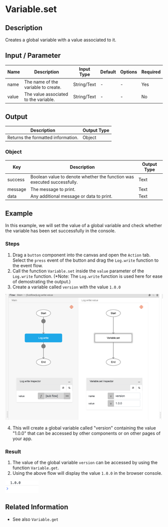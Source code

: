 # Variable.set

## Description

Creates a global variable with a value associated to it.

## Input / Parameter

| Name | Description | Input Type | Default | Options | Required |
| ------ | ------ | ------ | ------ | ------ | ------ |
| name | The name of the variable to create. | String/Text | - | - | Yes |
| value | The value associated to the variable. | String/Text | - | - | No |

## Output

| Description | Output Type |
| ------ | ------ |
| Returns the formatted information. | Object |

### Object

| Key | Description | Output Type |
| ------ | ------ | ------ |
| success | Boolean value to denote whether the function was executed successfully. | Text |
| message | The message to print. | Text |
| data | Any additional message or data to print. | Text |

## Example

In this example, we will set the value of a global variable and check whether the variable has been set successfully in the console.

### Steps

1. Drag a `button` component into the canvas and open the `Action` tab. Select the `press` event of the button and drag the `Log.write` function to the event flow.
2. Call the function `Variable.set` inside the `value` parameter of the `Log.write` function. (*Note: The `Log.write` function is used here for ease of demostrating the output.)
3. Create a variable called `version` with the value `1.0.0`

![](./set-step-1.png)

4. This will create a global variable called "version" containing the value "1.0.0" that can be accessed by other components or on other pages of your app.

### Result

1. The value of the global variable `version` can be accessed by using the function `Variable.get`. 
2. Using the above flow will display the value `1.0.0` in the browser console.

![](./set-result-1.png) 

## Related Information

* See also `Variable.get`